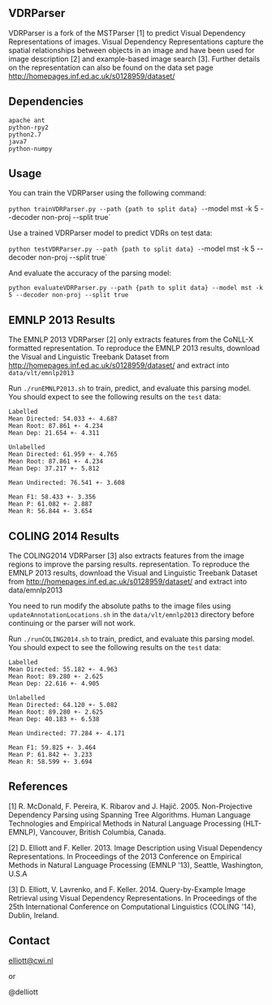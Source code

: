 VDRParser
---------

VDRParser is a fork of the MSTParser [1] to predict Visual Dependency
Representations of images. Visual Dependency Representations capture the
spatial relationships between objects in an image and have been used for image
description [2] and example-based image search [3]. Further details on the
representation can also be found on the data set page
http://homepages.inf.ed.ac.uk/s0128959/dataset/

Dependencies
------------

    apache ant
    python-rpy2
    python2.7
    java7
    python-numpy

Usage
-----

You can train the VDRParser using the following command:

`python trainVDRParser.py --path {path to split data} -`-model mst -k 5 --decoder non-proj --split true`

Use a trained VDRParser model to predict VDRs on test data:

`python testVDRParser.py --path {path to split data} -`-model mst -k 5 --decoder non-proj --split true`

And evaluate the accuracy of the parsing model:

`python evaluateVDRParser.py --path {path to split data} --model mst -k 5 --decoder non-proj --split true`

EMNLP 2013 Results
--------------

The EMNLP 2013 VDRParser [2] only extracts features from the CoNLL-X formatted
representation. To reproduce the EMNLP 2013 results, download the Visual and
Linguistic Treebank Dataset from
http://homepages.inf.ed.ac.uk/s0128959/dataset/ and extract into
`data/vlt/emnlp2013`

Run `./runEMNLP2013.sh` to train, predict, and evaluate this parsing model. You
should expect to see the following results on the `test` data:

    Labelled
    Mean Directed: 54.033 +- 4.687
    Mean Root: 87.861 +- 4.234
    Mean Dep: 21.654 +- 4.311

    Unlabelled
    Mean Directed: 61.959 +- 4.765
    Mean Root: 87.861 +- 4.234
    Mean Dep: 37.217 +- 5.812

    Mean Undirected: 76.541 +- 3.608

    Mean F1: 58.433 +- 3.356
    Mean P: 61.082 +- 2.887
    Mean R: 56.844 +- 3.654

COLING 2014 Results
---------------

The COLING2014 VDRParser [3] also extracts features from the image regions to
improve the parsing results.  representation. To reproduce the EMNLP 2013
results, download the Visual and Linguistic Treebank Dataset from
http://homepages.inf.ed.ac.uk/s0128959/dataset/ and extract into data/emnlp2013

You need to run modify the absolute paths to the image files using
`updateAnnotationLocations.sh` in the `data/vlt/emnlp2013` directory before
continuing or the parser will not work.

Run `./runCOLING2014.sh` to train, predict, and evaluate this parsing model.
You should expect to see the following results on the `test` data:

    Labelled
    Mean Directed: 55.182 +- 4.963
    Mean Root: 89.280 +- 2.625
    Mean Dep: 22.616 +- 4.905

    Unlabelled
    Mean Directed: 64.120 +- 5.082
    Mean Root: 89.280 +- 2.625
    Mean Dep: 40.183 +- 6.538

    Mean Undirected: 77.284 +- 4.171

    Mean F1: 59.825 +- 3.464
    Mean P: 61.842 +- 3.233
    Mean R: 58.599 +- 3.694
    
References
----------

[1] R. McDonald, F. Pereira, K. Ribarov and J. Hajič. 2005. Non-Projective
Dependency Parsing using Spanning Tree Algorithms. Human Language Technologies
and Empirical Methods in Natural Language Processing (HLT-EMNLP), Vancouver,
British Columbia, Canada.

[2] D. Elliott and F. Keller. 2013. Image Description using Visual Dependency
Representations. In Proceedings of the 2013 Conference on Empirical Methods in
Natural Language Processing (EMNLP '13), Seattle, Washington, U.S.A

[3] D. Elliott, V. Lavrenko, and F. Keller. 2014. Query-by-Example Image
Retrieval using Visual Dependency Representations. In Proceedings of the 25th
International Conference on Computational Linguistics (COLING '14), Dublin,
Ireland.

Contact
-------
elliott@cwi.nl

or

@delliott

